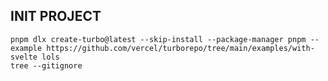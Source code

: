## INIT PROJECT
```shell
pnpm dlx create-turbo@latest --skip-install --package-manager pnpm --example https://github.com/vercel/turborepo/tree/main/examples/with-svelte lols
tree --gitignore
```
        